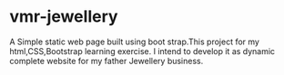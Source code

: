 # vmr-jewellery
A Simple static web page built using boot strap.This project for my html,CSS,Bootstrap learning exercise.
I intend to develop it as dynamic complete website for my father Jewellery business.
